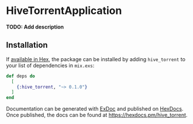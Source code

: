 # HiveTorrentApplication

**TODO: Add description**

## Installation

If [available in Hex](https://hex.pm/docs/publish), the package can be installed
by adding `hive_torrent` to your list of dependencies in `mix.exs`:

```elixir
def deps do
  [
    {:hive_torrent, "~> 0.1.0"}
  ]
end
```

Documentation can be generated with [ExDoc](https://github.com/elixir-lang/ex_doc)
and published on [HexDocs](https://hexdocs.pm). Once published, the docs can
be found at <https://hexdocs.pm/hive_torrent>.

